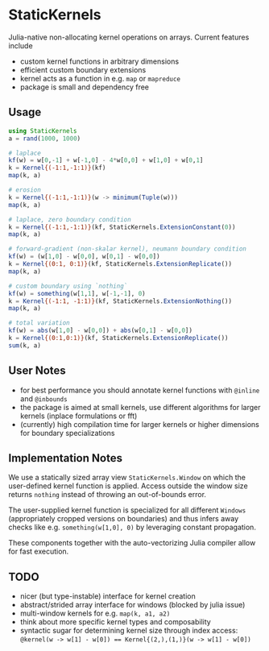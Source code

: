 # StaticKernels

Julia-native non-allocating kernel operations on arrays.
Current features include

- custom kernel functions in arbitrary dimensions
- efficient custom boundary extensions
- kernel acts as a function in e.g. `map` or `mapreduce`
- package is small and dependency free

## Usage

```julia
using StaticKernels
a = rand(1000, 1000)

# laplace
kf(w) = w[0,-1] + w[-1,0] - 4*w[0,0] + w[1,0] + w[0,1]
k = Kernel{(-1:1,-1:1)}(kf)
map(k, a)

# erosion
k = Kernel{(-1:1,-1:1)}(w -> minimum(Tuple(w)))
map(k, a)

# laplace, zero boundary condition
k = Kernel{(-1:1,-1:1)}(kf, StaticKernels.ExtensionConstant(0))
map(k, a)

# forward-gradient (non-skalar kernel), neumann boundary condition
kf(w) = (w[1,0] - w[0,0], w[0,1] - w[0,0])
k = Kernel{(0:1, 0:1)}(kf, StaticKernels.ExtensionReplicate())
map(k, a)

# custom boundary using `nothing`
kf(w) = something(w[1,1], w[-1,-1], 0)
k = Kernel{(-1:1, -1:1)}(kf, StaticKernels.ExtensionNothing())
map(k, a)

# total variation
kf(w) = abs(w[1,0] - w[0,0]) + abs(w[0,1] - w[0,0])
k = Kernel{(0:1,0:1)}(kf, StaticKernels.ExtensionReplicate())
sum(k, a)
```

## User Notes

- for best performance you should annotate kernel functions with `@inline` and
  `@inbounds`
- the package is aimed at small kernels, use different algorithms for larger
  kernels (inplace formulations or fft)
- (currently) high compilation time for larger kernels or higher dimensions for
  boundary specializations

## Implementation Notes

We use a statically sized array view `StaticKernels.Window` on which the
user-defined kernel function is applied. Access outside the window size returns
`nothing` instead of throwing an out-of-bounds error.

The user-supplied kernel function is specialized for all different `Windows`
(appropriately cropped versions on boundaries) and thus infers away checks like
e.g. `something(w[1,0], 0)` by leveraging constant propagation.

These components together with the auto-vectorizing Julia compiler allow for
fast execution.


## TODO

- nicer (but type-instable) interface for kernel creation
- abstract/strided array interface for windows (blocked by julia issue)
- multi-window kernels for e.g. `map(k, a1, a2)`
- think about more specific kernel types and composability
- syntactic sugar for determining kernel size through index access:
  `@kernel(w -> w[1] - w[0]) == Kernel{(2,),(1,)}(w -> w[1] - w[0])`
